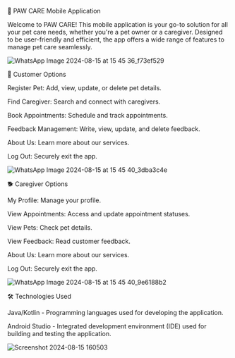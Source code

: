 🔧 PAW CARE Mobile Application

Welcome to PAW CARE! This mobile application is your go-to solution for all your pet care needs, whether you're a pet owner or a caregiver. Designed to be user-friendly and efficient, the app offers a wide range of features to manage pet care seamlessly.


![WhatsApp Image 2024-08-15 at 15 45 36_f73ef529](https://github.com/user-attachments/assets/a20c19dc-47f7-4094-bd9b-a7159145c292)

🐾 Customer Options

Register Pet: Add, view, update, or delete pet details.

Find Caregiver: Search and connect with caregivers.

Book Appointments: Schedule and track appointments.

Feedback Management: Write, view, update, and delete feedback.

About Us: Learn more about our services.

Log Out: Securely exit the app.

![WhatsApp Image 2024-08-15 at 15 45 40_3dba3c4e](https://github.com/user-attachments/assets/f921c1ea-3443-44e0-9b30-098530fff495)


🐕 Caregiver Options

My Profile: Manage your profile.

View Appointments: Access and update appointment statuses.

View Pets: Check pet details.

View Feedback: Read customer feedback.

About Us: Learn more about our services.

Log Out: Securely exit the app.

![WhatsApp Image 2024-08-15 at 15 45 40_9e6188b2](https://github.com/user-attachments/assets/8797a5c4-6c35-4126-9a0e-abb64c640dcf)



🛠️ Technologies Used

Java/Kotlin - Programming languages used for developing the application.

Android Studio - Integrated development environment (IDE) used for building and testing the application.

![Screenshot 2024-08-15 160503](https://github.com/user-attachments/assets/e802ab0c-38e2-4833-8afb-160d3115966c)

